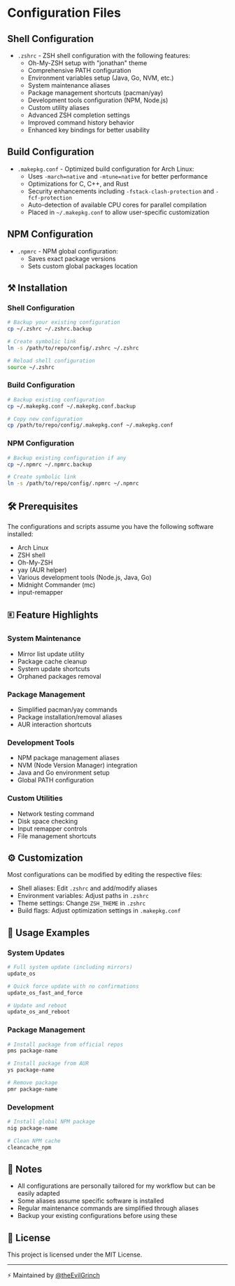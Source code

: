 # Configuration Files

## Shell Configuration
- `.zshrc` - ZSH shell configuration with the following features:
  - Oh-My-ZSH setup with "jonathan" theme
  - Comprehensive PATH configuration
  - Environment variables setup (Java, Go, NVM, etc.)
  - System maintenance aliases
  - Package management shortcuts (pacman/yay)
  - Development tools configuration (NPM, Node.js)
  - Custom utility aliases
  - Advanced ZSH completion settings
  - Improved command history behavior
  - Enhanced key bindings for better usability

## Build Configuration
- `.makepkg.conf` - Optimized build configuration for Arch Linux:
  - Uses `-march=native` and `-mtune=native` for better performance
  - Optimizations for C, C++, and Rust
  - Security enhancements including `-fstack-clash-protection` and `-fcf-protection`
  - Auto-detection of available CPU cores for parallel compilation
  - Placed in `~/.makepkg.conf` to allow user-specific customization

## NPM Configuration
- `.npmrc` - NPM global configuration:
  - Saves exact package versions
  - Sets custom global packages location

## ⚒️ Installation

### Shell Configuration
```bash
# Backup your existing configuration
cp ~/.zshrc ~/.zshrc.backup

# Create symbolic link
ln -s /path/to/repo/config/.zshrc ~/.zshrc

# Reload shell configuration
source ~/.zshrc
```

### Build Configuration
```bash
# Backup existing configuration
cp ~/.makepkg.conf ~/.makepkg.conf.backup

# Copy new configuration
cp /path/to/repo/config/.makepkg.conf ~/.makepkg.conf
```

### NPM Configuration
```bash
# Backup existing configuration if any
cp ~/.npmrc ~/.npmrc.backup

# Create symbolic link
ln -s /path/to/repo/config/.npmrc ~/.npmrc
```

## 🛠 Prerequisites

The configurations and scripts assume you have the following software installed:
- Arch Linux
- ZSH shell
- Oh-My-ZSH
- yay (AUR helper)
- Various development tools (Node.js, Java, Go)
- Midnight Commander (mc)
- input-remapper

## 🗉 Feature Highlights

### System Maintenance
- Mirror list update utility
- Package cache cleanup
- System update shortcuts
- Orphaned packages removal

### Package Management
- Simplified pacman/yay commands
- Package installation/removal aliases
- AUR interaction shortcuts

### Development Tools
- NPM package management aliases
- NVM (Node Version Manager) integration
- Java and Go environment setup
- Global PATH configuration

### Custom Utilities
- Network testing command
- Disk space checking
- Input remapper controls
- File management shortcuts

## ⚙️ Customization

Most configurations can be modified by editing the respective files:
- Shell aliases: Edit `.zshrc` and add/modify aliases
- Environment variables: Adjust paths in `.zshrc`
- Theme settings: Change `ZSH_THEME` in `.zshrc`
- Build flags: Adjust optimization settings in `.makepkg.conf`

## 🚀 Usage Examples

### System Updates
```bash
# Full system update (including mirrors)
update_os

# Quick force update with no confirmations
update_os_fast_and_force

# Update and reboot
update_os_and_reboot
```

### Package Management
```bash
# Install package from official repos
pms package-name

# Install package from AUR
ys package-name

# Remove package
pmr package-name
```

### Development
```bash
# Install global NPM package
nig package-name

# Clean NPM cache
cleancache_npm
```

## 📝 Notes

- All configurations are personally tailored for my workflow but can be easily adapted
- Some aliases assume specific software is installed
- Regular maintenance commands are simplified through aliases
- Backup your existing configurations before using these

## 📄 License

This project is licensed under the MIT License.

---

⚡️ Maintained by [@theEvilGrinch](https://github.com/theEvilGrinch)
